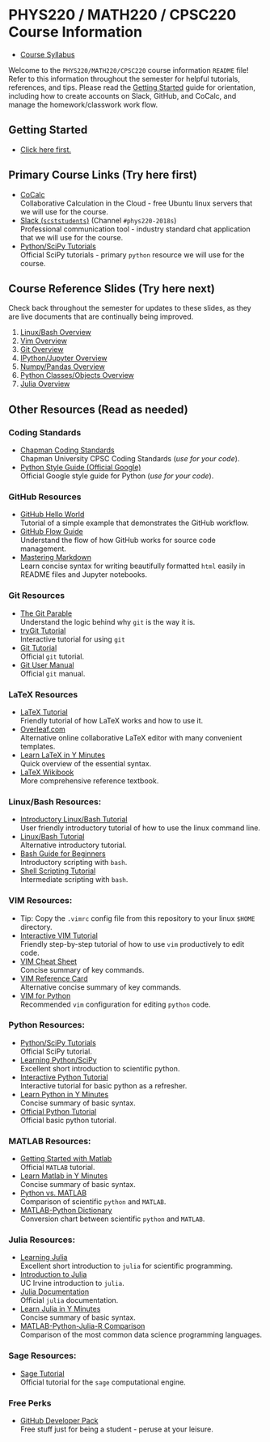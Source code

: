 # PHYS220 / MATH220 / CPSC220 Course Information

 - [Course Syllabus](syllabus-phys220-math220-cpsc220-2018s.pdf)
 
Welcome to the `PHYS220/MATH220/CPSC220` course information `README` file!  Refer to this information throughout the semester for helpful tutorials, references, and tips.  Please read the [Getting Started](GettingStarted.md) guide for orientation, including how to create accounts on Slack, GitHub, and CoCalc, and manage the homework/classwork work flow.

## Getting Started

 - [Click here first.](GettingStarted.md)

## Primary Course Links (Try here first)

 - [CoCalc](https://cocalc.com) <br/>
 Collaborative Calculation in the Cloud - free Ubuntu linux servers that we will use for the course.
 - [Slack (`scststudents`)](https://scststudents.slack.com) (Channel `#phys220-2018s`) <br/>
 Professional communication tool - industry standard chat application that we will use for the course.
 - [Python/SciPy Tutorials](http://www.scipy-lectures.org) <br/>
 Official SciPy tutorials - primary `python` resource we will use for the course.
 
## Course Reference Slides (Try here next)
Check back throughout the semester for updates to these slides, as they are live documents that are continually being improved.
 1. [Linux/Bash Overview](http://slides.com/profdressel/linux-bash-overview)
 1. [Vim Overview](http://slides.com/profdressel/vim-overview)
 1. [Git Overview](http://slides.com/profdressel/git-overview)
 1. [IPython/Jupyter Overview](http://slides.com/profdressel/jupyter-overview)
 1. [Numpy/Pandas Overview](http://slides.com/profdressel/numpy-and-pandas-overview)
 1. [Python Classes/Objects Overview](http://slides.com/profdressel/python-objects-overview)
 1. [Julia Overview](http://slides.com/profdressel/julia-overview)

## Other Resources (Read as needed)

### Coding Standards
 - [Chapman Coding Standards](Chapman%20Coding%20Standards.pdf) <br/>
 Chapman University CPSC Coding Standards (*use for your code*).
 - [Python Style Guide (Official Google)](https://google.github.io/styleguide/pyguide.html) <br/>
 Official Google style guide for Python (*use for your code*).
 
### GitHub Resources
 - [GitHub Hello World](https://guides.github.com/activities/hello-world/) <br/>
 Tutorial of a simple example that demonstrates the GitHub workflow.
 - [GitHub Flow Guide](https://guides.github.com/introduction/flow/) <br/>
 Understand the flow of how GitHub works for source code management.
 - [Mastering Markdown](https://guides.github.com/features/mastering-markdown/) <br/>
 Learn concise syntax for writing beautifully formatted `html` easily in README files and Jupyter notebooks.
 
### Git Resources
 - [The Git Parable](http://tom.preston-werner.com/2009/05/19/the-git-parable.html) <br/>
 Understand the logic behind why `git` is the way it is.
 - [tryGit Tutorial](https://try.github.io/levels/1/challenges/1) <br/>
 Interactive tutorial for using `git`
 - [Git Tutorial](http://git-scm.com/docs/gittutorial)<br/>
 Official `git` tutorial.
 - [Git User Manual](http://git-scm.com/docs/user-manual.html)<br/>
 Official `git` manual.
 
### LaTeX Resources
 - [LaTeX Tutorial](https://www.latex-tutorial.com) <br/>
 Friendly tutorial of how LaTeX works and how to use it.
 - [Overleaf.com](https://www.overleaf.com) <br/>
 Alternative online collaborative LaTeX editor with many convenient templates.
 - [Learn LaTeX in Y Minutes](https://learnxinyminutes.com/docs/latex/) <br/>
 Quick overview of the essential syntax.
 - [LaTeX Wikibook](https://en.wikibooks.org/wiki/LaTeX)<br/>
 More comprehensive reference textbook.

### Linux/Bash Resources:
 - [Introductory Linux/Bash Tutorial](http://linuxcommand.org/lc3_learning_the_shell.php) <br/>
 User friendly introductory tutorial of how to use the linux command line.
 - [Linux/Bash Tutorial](http://ryanstutorials.net/linuxtutorial) <br/>
 Alternative introductory tutorial.
 - [Bash Guide for Beginners](http://tldp.org/LDP/Bash-Beginners-Guide/html/) <br/>
 Introductory scripting with `bash`.
 - [Shell Scripting Tutorial](http://www.shellscript.sh/) <br/>
 Intermediate scripting with `bash`.
 
### VIM Resources:
 - Tip: Copy the `.vimrc` config file from this repository to your linux `$HOME` directory.
 - [Interactive VIM Tutorial](http://openvim.com/) <br/>
 Friendly step-by-step tutorial of how to use `vim` productively to edit code.
 - [VIM Cheat Sheet](http://vim.rtorr.com/) <br/>
 Concise summary of key commands.
 - [VIM Reference Card](http://tnerual.eriogerg.free.fr/vimqrc.pdf) <br/>
 Alternative concise summary of key commands.
 - [VIM for Python](http://www.fullstackpython.com/vim.html) <br/>
 Recommended `vim` configuration for editing `python` code.
 
### Python Resources:
 - [Python/SciPy Tutorials](http://www.scipy-lectures.org) <br/>
 Official SciPy tutorial.
 - [Learning Python/SciPy](https://lectures.quantecon.org/py/learning_python.html) <br/>
 Excellent short introduction to scientific python.
 - [Interactive Python Tutorial](http://www.learnpython.org/) <br/>
 Interactive tutorial for basic python as a refresher.
 - [Learn Python in Y Minutes](https://learnxinyminutes.com/docs/python/) <br/>
 Concise summary of basic syntax.
 - [Official Python Tutorial](https://docs.python.org/tutorial/) <br/>
 Official basic python tutorial.

### MATLAB Resources:
 - [Getting Started with Matlab](http://www.mathworks.com/help/matlab/getting-started-with-matlab.html) <br/>
 Official `MATLAB` tutorial.
 - [Learn Matlab in Y Minutes](https://learnxinyminutes.com/docs/matlab/) <br/>
 Concise summary of basic syntax.
 - [Python vs. MATLAB](http://www.pyzo.org/python_vs_matlab.html) <br/>
 Comparison of scientific `python` and `MATLAB`.
 - [MATLAB-Python Dictionary](http://mathesaurus.sourceforge.net/matlab-numpy.html) <br/>
 Conversion chart between scientific `python` and `MATLAB`.
 
### Julia Resources:
 - [Learning Julia](https://lectures.quantecon.org/jl/learning_julia.html) <br/>
 Excellent short introduction to `julia` for scientific programming.
 - [Introduction to Julia](http://ucidatascienceinitiative.github.io/IntroToJulia/) <br/>
 UC Irvine introduction to `julia`.
 - [Julia Documentation](http://julia.readthedocs.io/en/latest/manual/introduction/) <br/>
 Official `julia` documentation.
 - [Learn Julia in Y Minutes](https://learnxinyminutes.com/docs/julia/) <br/>
 Concise summary of basic syntax.
 - [MATLAB-Python-Julia-R Comparison](http://sebastianraschka.com/Articles/2014_matrix_cheatsheet.html) <br/>
 Comparison of the most common data science programming languages.
 
### Sage Resources:
 - [Sage Tutorial](https://doc.sagemath.org/html/en/tutorial/) <br/>
 Official tutorial for the `sage` computational engine.
    
### Free Perks
 - [GitHub Developer Pack](https://education.github.com/pack) <br/>
   Free stuff just for being a student - peruse at your leisure.
